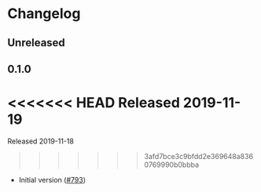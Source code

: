 # Changelog

## Unreleased

## 0.1.0
<<<<<<< HEAD
Released 2019-11-19
=======
Released 2019-11-18
>>>>>>> 3afd7bce3c9bfdd2e369648a8360769990b0bbba

- Initial version
  ([#793](https://github.com/census-instrumentation/opencensus-python/pull/793))
